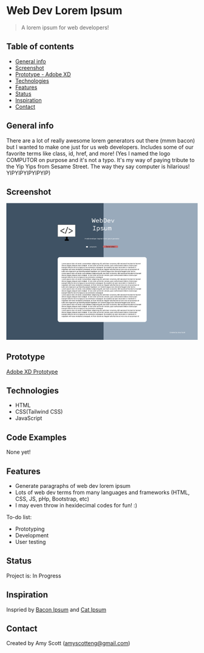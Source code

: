 # Web Dev Lorem Ipsum
> A lorem ipsum for web developers! 

## Table of contents
* [General info](#general-info)
* [Screenshot](#screenshot)
* [Prototype - Adobe XD](#prototype)
* [Technologies](#technologies)
* [Features](#features)
* [Status](#status)
* [Inspiration](#inspiration)
* [Contact](#contact)

## General info
There are a lot of really awesome lorem generators out there (mmm bacon) but I wanted to make one just for us web developers. Includes some of our favorite terms like class, id, href, and more!
(Yes I named the logo COMPUTOR on purpose and it's not a typo. It's my way of paying tribute to the Yip Yips from Sesame Street. The way they say computer is hilarious! YIPYIPYIPYIPYIP)

## Screenshot
![Example screenshot](./src/images/highfide.png)

## Prototype

<a href="https://xd.adobe.com/view/d0938697-55bc-4d8f-887e-1996e9653310-85c0/" target="_blank">Adobe XD Prototype</a>

## Technologies
* HTML
* CSS(Tailwind CSS)
* JavaScript

## Code Examples
None yet!

## Features

* Generate paragraphs of web dev lorem ipsum
* Lots of web dev terms from many languages and frameworks (HTML, CSS, JS, pHp, Bootstrap, etc)
* I may even throw in hexidecimal codes for fun! :)

To-do list:
* Prototyping
* Development
* User testing

## Status
Project is: 
In Progress

## Inspiration
Inspried by <a href="https://baconipsum.com/">Bacon Ipsum</a> and <a href="http://www.catipsum.com/">Cat Ipsum<a/>

## Contact
Created by Amy Scott (amyscotteng@gmail.com)
